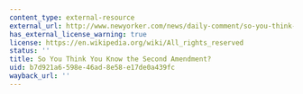```yaml
---
content_type: external-resource
external_url: http://www.newyorker.com/news/daily-comment/so-you-think-you-know-the-second-amendment
has_external_license_warning: true
license: https://en.wikipedia.org/wiki/All_rights_reserved
status: ''
title: So You Think You Know the Second Amendment?
uid: b7d921a6-598e-46ad-8e58-e17de0a439fc
wayback_url: ''
---
```

